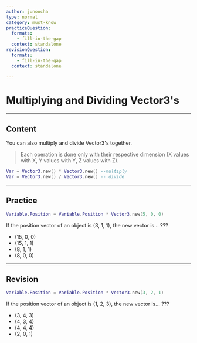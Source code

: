 ```yaml
---
author: junoocha
type: normal
category: must-know
practiceQuestion:
  formats:
    - fill-in-the-gap
  context: standalone
revisionQuestion:
  formats:
    - fill-in-the-gap
  context: standalone

---
```


# Multiplying and Dividing Vector3's
---

## Content

You can also multiply and divide Vector3's together. 

> Each operation is done only with their respective dimension (X values with X, Y values with Y, Z values with Z).

```lua
Var = Vector3.new() * Vector3.new() --multiply
Var = Vector3.new() / Vector3.new() -- divide
```

---

## Practice

```lua
Variable.Position = Variable.Position * Vector3.new(5, 0, 0)
```
If the position vector of an object is (3, 1, 1), the new vector is... ???
- (15, 0, 0)
- (15, 1, 1)
- (8, 1, 1)
- (8, 0, 0)

---

## Revision

```lua
Variable.Position = Variable.Position * Vector3.new(3, 2, 1)
```
If the position vector of an object is (1, 2, 3), the new vector is... ???
- (3, 4, 3)
- (4, 3, 4)
- (4, 4, 4)
- (2, 0, 1)